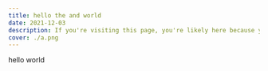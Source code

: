 ```yaml
---
title: hello the and world
date: 2021-12-03
description: If you're visiting this page, you're likely here because you're searching for a random sentence. Sometimes a random word just isn't enough, and that is where the random sentence generator comes into play. By inputting the desired number, you can make a list of as many random sentences as you want or need. Producing random sentences can be helpful in a number of different ways. For writers, a random sentence can help them get their creative juices flowing. Since the topic of the sentence is completely unknown, it forces the writer to be creative when the sentence appears. There are a number of different ways a writer can use the random sentence for creativity. The most common way to use the sentence is to begin a story. Another option is to include it somewhere in the story. A much more difficult challenge is to use it to end a story. In any of these cases, it forces the writer to think creatively since they have no idea what sentence will appear from the tool.
cover: ./a.png
---
```

hello world

